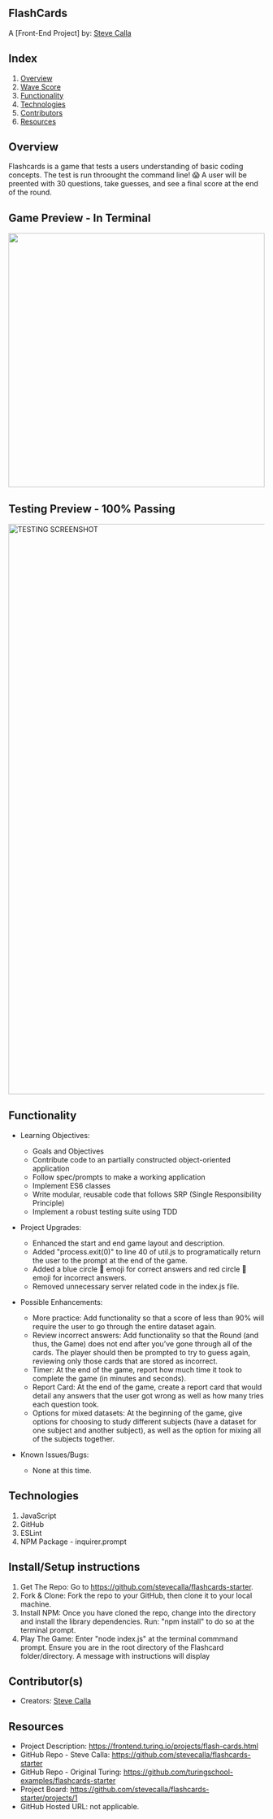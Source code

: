 ## FlashCards

A [Front-End Project] by: [Steve Calla](https://github.com/stevecalla)

## Index

1. [Overview](#overview)
2. [Wave Score](#accessibility)
3. [Functionality](#functionality)
4. [Technologies](#technologies)
5. [Contributors](#contributors)
6. [Resources](#resources)

## Overview

Flashcards is a game that tests a users understanding of basic coding concepts. The test is run throought the command line! 😱 A user will be preented with 30 questions, take guesses, and see a final score at the end of the round.

## Game Preview - In Terminal

<img src="https://media.giphy.com/media/v3aROyIpe7SBdknlUb/giphy.gif" width="100%" height="500"/>

## Testing Preview - 100% Passing

<img width="1122" alt="TESTING SCREENSHOT" src="https://user-images.githubusercontent.com/72281855/112496560-74b44680-8d4a-11eb-8ecf-e22102c0b102.png">

## Functionality

* Learning Objectives:
  * Goals and Objectives
  * Contribute code to an partially constructed object-oriented application
  * Follow spec/prompts to make a working application
  * Implement ES6 classes
  * Write modular, reusable code that follows SRP (Single Responsibility Principle)
  * Implement a robust testing suite using TDD

* Project Upgrades:
    * Enhanced the start and end game layout and description.
    * Added "process.exit(0)" to line 40 of util.js to programatically return the user to the prompt at the end of the game.
    * Added a blue circle 🔵 emoji for correct answers and red circle 🔴 emoji for incorrect answers.
    * Removed unnecessary server related code in the index.js file.

* Possible Enhancements:
    * More practice: Add functionality so that a score of less than 90% will require the user to go through the entire dataset again.
    * Review incorrect answers: Add functionality so that the Round (and thus, the Game) does not end after you’ve gone through all of the cards. The player should then be prompted to try to guess again, reviewing only those cards that are stored as incorrect.
    * Timer: At the end of the game, report how much time it took to complete the game (in minutes and seconds).
    * Report Card: At the end of the game, create a report card that would detail any answers that the user got wrong as well as how many tries each question took.
    * Options for mixed datasets: At the beginning of the game, give options for choosing to study different subjects (have a dataset for one subject and another subject), as well as the option for mixing all of the subjects together.

* Known Issues/Bugs:
    * None at this time.

## Technologies

1. JavaScript
2. GitHub
3. ESLint
4. NPM Package - inquirer.prompt

## Install/Setup instructions

1. Get The Repo: Go to https://github.com/stevecalla/flashcards-starter.
2. Fork & Clone: Fork the repo to your GitHub, then clone it to your local machine.
2. Install NPM: Once you have cloned the repo, change into the directory and install the library dependencies. Run: "npm install" to do so at the terminal prompt.
3. Play The Game: Enter "node index.js" at the terminal commmand prompt. Ensure you are in the root directory of the Flashcard folder/directory. A message with instructions will display

## Contributor(s)

* Creators: [Steve Calla](https://github.com/stevecalla)

## Resources
* Project Description: https://frontend.turing.io/projects/flash-cards.html
* GitHub Repo - Steve Calla: https://github.com/stevecalla/flashcards-starter
* GitHub Repo - Original Turing: https://github.com/turingschool-examples/flashcards-starter
* Project Board: https://github.com/stevecalla/flashcards-starter/projects/1
* GitHub Hosted URL: not applicable.

